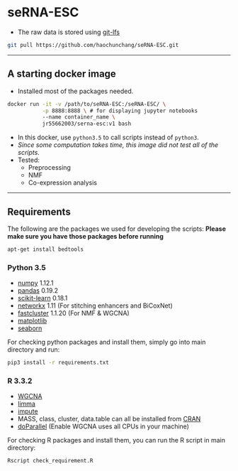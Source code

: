 # seRNA-ESC

* The raw data is stored using [git-lfs](https://git-lfs.github.com/)

```bash
git pull https://github.com/haochunchang/seRNA-ESC.git
```

------------------------------------------------------------------
## A starting docker image

* Installed most of the packages needed.

```bash
docker run -it -v /path/to/seRNA-ESC:/seRNA-ESC/ \
           -p 8888:8888 \ # for displaying jupyter notebooks
           --name container_name \
           jr55662003/serna-esc:v1 bash
```

* In this docker, use ```python3.5``` to call scripts instead of ```python3```.
* _Since some computation takes time, this image did not test all of the scripts._
* Tested:
    * Preprocessing
    * NMF
    * Co-expression analysis



----------------------------------------------------------------
## Requirements

The following are the packages we used for developing the scripts:
**Please make sure you have those packages before running**

```bash
apt-get install bedtools
```

### Python 3.5
* [numpy](https://docs.scipy.org/doc/numpy/) 1.12.1
* [pandas](https://pandas.pydata.org/pandas-docs/stable/) 0.19.2
* [scikit-learn](http://scikit-learn.org/stable/) 0.18.1
* [networkx](https://networkx.github.io/) 1.11 (For stitching enhancers and BiCoxNet)
* [fastcluster](http://danifold.net/fastcluster.html) 1.1.20 (For NMF & WGCNA)
* [matplotlib](https://matplotlib.org/)
* [seaborn](https://seaborn.pydata.org/)

For checking python packages and install them, simply go into main directory and run:
```bash
pip3 install -r requirements.txt
```

### R 3.3.2
* [WGCNA](https://labs.genetics.ucla.edu/horvath/CoexpressionNetwork/Rpackages/WGCNA/)
* [limma](https://bioconductor.org/packages/release/bioc/html/limma.html)
* [impute](http://bioconductor.org/packages/release/bioc/html/impute.html)
* MASS, class, cluster, data.table can all be installed from [CRAN](https://cran.r-project.org/)
* [doParallel](https://cran.r-project.org/web/packages/doParallel/index.html) (Enable WGCNA uses all CPUs in your machine)

For checking R packages and install them, you can run the R script in main directory:
```bash
Rscript check_requirement.R
```


